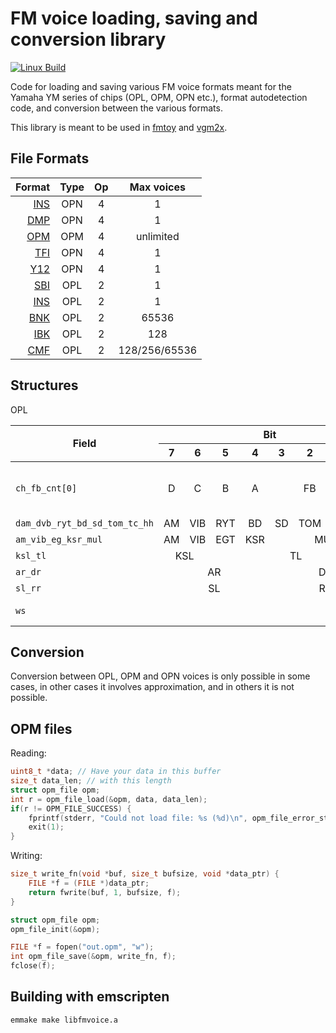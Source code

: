 FM voice loading, saving and conversion library
===============================================

[![Linux Build](https://github.com/vampirefrog/libfmvoice/actions/workflows/linux.yml/badge.svg)](https://github.com/vampirefrog/libfmvoice/actions/workflows/linux.yml)

Code for loading and saving various FM voice formats meant for the Yamaha YM series of chips (OPL, OPM, OPN etc.), format autodetection code, and conversion between the various formats.

This library is meant to be used in [fmtoy](https://github.com/vampirefrog/fmtoy) and [vgm2x](https://github.com/vampirefrog/vgm2x).

File Formats
------------

| Format | Type | Op | Max voices |
|-------:|:----:|:--:|:----------:|
| [INS](https://vgmrips.net/wiki/INS_File_Format) | OPN | 4 | 1 |
| [DMP](https://vgmrips.net/wiki/DMP_File_Format) | OPN | 4 | 1 |
| [OPM](https://vgmrips.net/wiki/OPM_File_Format) | OPM | 4 | unlimited |
| [TFI](https://vgmrips.net/wiki/TFI_File_Format) | OPN | 4 | 1 |
| [Y12](https://vgmrips.net/wiki/Y12_File_Format) | OPN | 4 | 1 |
| [SBI](https://vgmrips.net/wiki/SBI_File_Format) | OPL | 2 | 1 |
| [INS](https://moddingwiki.shikadi.net/wiki/AdLib_Instrument_Format) | OPL | 2 | 1 |
| [BNK](https://moddingwiki.shikadi.net/wiki/AdLib_Instrument_Bank_Format) | OPL | 2 | 65536 |
| [IBK](https://moddingwiki.shikadi.net/wiki/IBK_Format) | OPL | 2 | 128 |
| [CMF](https://moddingwiki.shikadi.net/wiki/CMF_Format) | OPL | 2 | 128/256/65536 |

Structures
----------

OPL

<table>
	<thead>
		<tr><th rowspan="2">Field</th><th colspan="8">Bit</th><th rowspan="2">Description</th></tr>
		<tr><th>7</th><th>6</th><th>5</th><th>4</th><th>3</th><th>2</th><th>1</th><th>0</th></tr>
	</thead>
	<tbody>
		<tr>
			<td><code>ch_fb_cnt[0]</code></td>
			<td align="center">D</td>
			<td align="center">C</td>
			<td align="center">B</td>
			<td align="center">A</td>
			<td align="center" colspan="3">FB</td>
			<td align="center">CNT</td>
			<td align="center">Channel mask, feedback, connection</td>
		</tr>
		<tr>
			<td><code>dam_dvb_ryt_bd_sd_tom_tc_hh</code></td>
			<td align="center">AM</td>
			<td align="center">VIB</td>
			<td align="center">RYT</td>
			<td align="center">BD</td>
			<td align="center">SD</td>
			<td align="center">TOM</td>
			<td align="center">TC</td>
			<td align="center">HH</td>
			<td align="center"></td>
		</tr>
		<tr>
			<td><code>am_vib_eg_ksr_mul</code></td>
			<td align="center">AM</td>
			<td align="center">VIB</td>
			<td align="center">EGT</td>
			<td align="center">KSR</td>
			<td align="center" colspan="4">MUL</td>
			<td></td>
		</tr>
		<tr>
			<td><code>ksl_tl</code></td>
			<td align="center" colspan="2">KSL</td>
			<td align="center" colspan="6">TL</td>
			<td></td>
		</tr>
		<tr>
			<td><code>ar_dr</code></td>
			<td align="center" colspan="4">AR</td>
			<td align="center" colspan="4">DR</td>
			<td></td>
		</tr>
		<tr>
			<td><code>sl_rr</code></td>
			<td align="center" colspan="4">SL</td>
			<td align="center" colspan="4">RR</td>
			<td></td>
		</tr>
		<tr>
			<td><code>ws</code></td>
			<td align="center" colspan="5"></td>
			<td align="center" colspan="3">WS</td>
			<td>Waveform select</td>
		</tr>
	</tbody>
</table>

Conversion
----------

Conversion between OPL, OPM and OPN voices is only possible in some cases, in other cases it involves approximation, and in others it is not possible.

OPM files
---------

Reading:

```C
uint8_t *data; // Have your data in this buffer
size_t data_len; // with this length
struct opm_file opm;
int r = opm_file_load(&opm, data, data_len);
if(r != OPM_FILE_SUCCESS) {
	fprintf(stderr, "Could not load file: %s (%d)\n", opm_file_error_string(r), r);
	exit(1);
}
```

Writing:
```C
size_t write_fn(void *buf, size_t bufsize, void *data_ptr) {
	FILE *f = (FILE *)data_ptr;
	return fwrite(buf, 1, bufsize, f);
}

struct opm_file opm;
opm_file_init(&opm);

FILE *f = fopen("out.opm", "w");
int opm_file_save(&opm, write_fn, f);
fclose(f);
```

Building with emscripten
------------------------

```sh
emmake make libfmvoice.a
```
